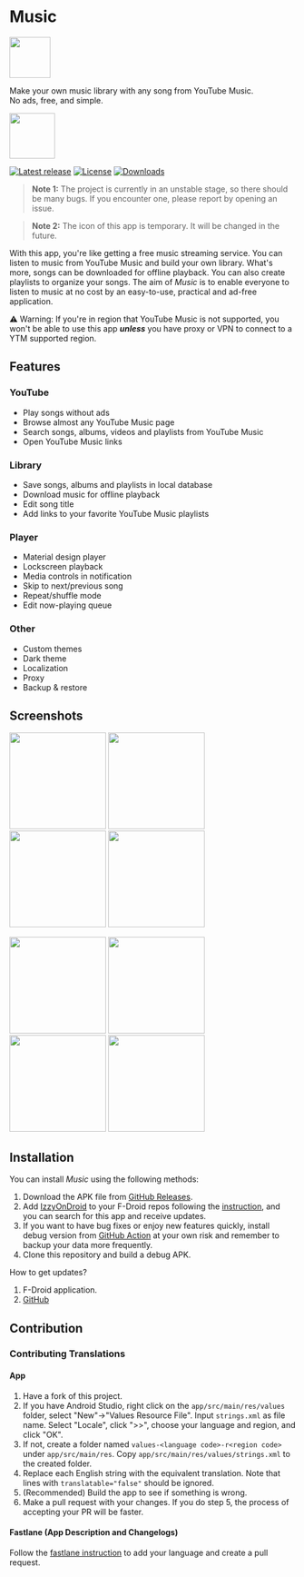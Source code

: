 # Music

<img src="https://raw.githubusercontent.com/z-huang/music/dev/app/src/main/res/mipmap-xxxhdpi/ic_launcher_round.png" height="72">

Make your own music library with any song from YouTube Music.  
No ads, free, and simple.

[<img src="https://gitlab.com/IzzyOnDroid/repo/-/raw/master/assets/IzzyOnDroid.png" height="80">](https://apt.izzysoft.de/fdroid/index/apk/com.zionhuang.music)

[![Latest release](https://img.shields.io/github/v/release/z-huang/music?include_prereleases)](https://github.com/z-huang/music/releases)
[![License](https://img.shields.io/github/license/z-huang/music)](https://www.gnu.org/licenses/gpl-3.0)
[![Downloads](https://img.shields.io/github/downloads/z-huang/music/total)](https://github.com/z-huang/music/releases)

> **Note 1:** The project is currently in an unstable stage, so there should be many bugs. If you encounter one, please report by opening an issue.

> **Note 2:** The icon of this app is temporary. It will be changed in the future.

With this app, you're like getting a free music streaming service. You can listen to music from YouTube Music and build your own library. What's more, songs can be downloaded for offline playback. You can also create playlists to organize your songs. The aim of _Music_ is to enable everyone to listen to music at no cost by an easy-to-use, practical and ad-free application.

⚠️ Warning: If you're in region that YouTube Music is not supported, you won't be able to use this app ***unless*** you have proxy or VPN to connect to a YTM supported region.

## Features

### YouTube

- Play songs without ads
- Browse almost any YouTube Music page
- Search songs, albums, videos and playlists from YouTube Music
- Open YouTube Music links

### Library

- Save songs, albums and playlists in local database
- Download music for offline playback
- Edit song title
- Add links to your favorite YouTube Music playlists

### Player

- Material design player
- Lockscreen playback
- Media controls in notification
- Skip to next/previous song
- Repeat/shuffle mode
- Edit now-playing queue

### Other

- Custom themes
- Dark theme
- Localization
- Proxy
- Backup & restore

## Screenshots

<p float="left">
  <img src="https://raw.githubusercontent.com/z-huang/music/dev/fastlane/metadata/android/en-US/images/phoneScreenshots/01.jpg" width="170" />
  <img src="https://raw.githubusercontent.com/z-huang/music/dev/fastlane/metadata/android/en-US/images/phoneScreenshots/02.jpg" width="170" />
  <img src="https://raw.githubusercontent.com/z-huang/music/dev/fastlane/metadata/android/en-US/images/phoneScreenshots/03.jpg" width="170" />
  <img src="https://raw.githubusercontent.com/z-huang/music/dev/fastlane/metadata/android/en-US/images/phoneScreenshots/04.jpg" width="170" />
</p>
<p float="left">
  <img src="https://raw.githubusercontent.com/z-huang/music/dev/fastlane/metadata/android/en-US/images/phoneScreenshots/05.jpg" width="170" />
  <img src="https://raw.githubusercontent.com/z-huang/music/dev/fastlane/metadata/android/en-US/images/phoneScreenshots/07.jpg" width="170" />
  <img src="https://raw.githubusercontent.com/z-huang/music/dev/fastlane/metadata/android/en-US/images/phoneScreenshots/08.jpg" width="170" />
  <img src="https://raw.githubusercontent.com/z-huang/music/dev/fastlane/metadata/android/en-US/images/phoneScreenshots/09.jpg" width="170" />
</p>

## Installation

You can install _Music_ using the following methods:

1. Download the APK file from [GitHub Releases](https://github.com/z-huang/music/releases).
2. Add [IzzyOnDroid](https://apt.izzysoft.de/fdroid/index/apk/com.zionhuang.music) to your F-Droid repos following the [instruction](https://apt.izzysoft.de/fdroid/index/info), and you can search for this app and receive updates.
3. If you want to have bug fixes or enjoy new features quickly, install debug version from [GitHub Action](https://github.com/z-huang/music/actions) at your own risk and remember to backup your data more frequently.
4. Clone this repository and build a debug APK.

How to get updates?

1. F-Droid application.
2. [GitHub](https://github.com/z-huang/music)

## Contribution

### Contributing Translations

#### App

1. Have a fork of this project.
2. If you have Android Studio, right click on the `app/src/main/res/values` folder, select "New"->"Values Resource File". Input `strings.xml` as file name. Select "Locale", click ">>", choose your language and region, and click "OK".
3. If not, create a folder named `values-<language code>-r<region code>` under `app/src/main/res`. Copy `app/src/main/res/values/strings.xml` to the created folder.
4. Replace each English string with the equivalent translation. Note that lines with `translatable="false"` should be ignored.
5. (Recommended) Build the app to see if something is wrong.
6. Make a pull request with your changes. If you do step 5, the process of accepting your PR will be faster.

#### Fastlane (App Description and Changelogs)

Follow the [fastlane instruction](https://gitlab.com/-/snippets/1895688) to add your language and create a pull request.